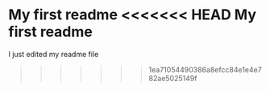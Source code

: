My first readme
<<<<<<< HEAD
My first readme
=======
I just edited my readme file
>>>>>>> 1ea71054490386a8efcc84e1e4e782ae5025149f
